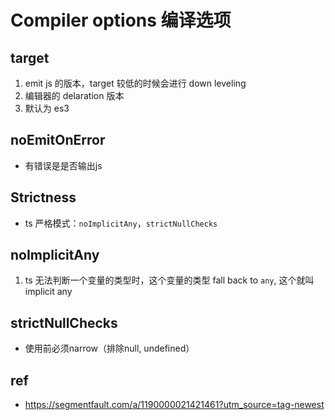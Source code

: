 # Compiler options 编译选项

## target

1. emit js 的版本，target 较低的时候会进行 down leveling
2. 编辑器的 delaration 版本
3. 默认为 es3

## noEmitOnError

- 有错误是是否输出js

## Strictness

- ts 严格模式：`noImplicitAny`，`strictNullChecks`

## noImplicitAny

1. ts 无法判断一个变量的类型时，这个变量的类型 fall back to `any`, 这个就叫 implicit any

## strictNullChecks

- 使用前必须narrow（排除null, undefined）

## ref

- https://segmentfault.com/a/1190000021421461?utm_source=tag-newest